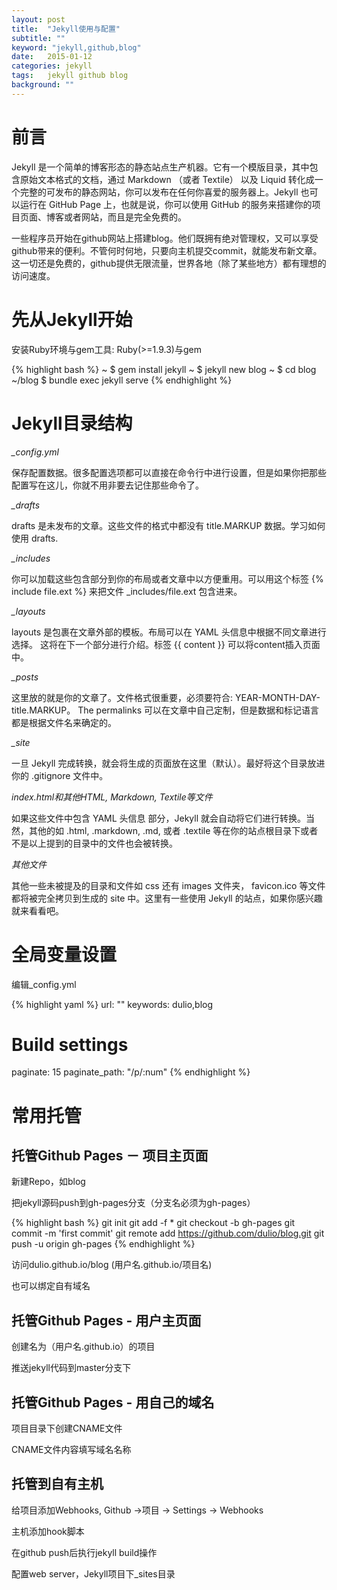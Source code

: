 ```yaml
---
layout: post
title:  "Jekyll使用与配置"
subtitle: ""
keyword: "jekyll,github,blog"
date:   2015-01-12
categories: jekyll
tags:	jekyll github blog
background: ""
---
```


# 前言

Jekyll 是一个简单的博客形态的静态站点生产机器。它有一个模版目录，其中包含原始文本格式的文档，通过 Markdown （或者 Textile） 以及 Liquid 转化成一个完整的可发布的静态网站，你可以发布在任何你喜爱的服务器上。Jekyll 也可以运行在 GitHub Page 上，也就是说，你可以使用 GitHub 的服务来搭建你的项目页面、博客或者网站，而且是完全免费的。

一些程序员开始在github网站上搭建blog。他们既拥有绝对管理权，又可以享受github带来的便利。不管何时何地，只要向主机提交commit，就能发布新文章。这一切还是免费的，github提供无限流量，世界各地（除了某些地方）都有理想的访问速度。

# 先从Jekyll开始

安装Ruby环境与gem工具: Ruby(>=1.9.3)与gem

{% highlight bash %}
~ $ gem install jekyll
~ $ jekyll new blog
~ $ cd blog
~/blog $ bundle exec jekyll serve
{% endhighlight %}


# Jekyll目录结构

*_config.yml*

保存配置数据。很多配置选项都可以直接在命令行中进行设置，但是如果你把那些配置写在这儿，你就不用非要去记住那些命令了。

*_drafts*

drafts 是未发布的文章。这些文件的格式中都没有 title.MARKUP 数据。学习如何使用 drafts.

*_includes*

你可以加载这些包含部分到你的布局或者文章中以方便重用。可以用这个标签  {&#37; include file.ext &#37;} 来把文件 _includes/file.ext 包含进来。

*_layouts*

layouts 是包裹在文章外部的模板。布局可以在 YAML 头信息中根据不同文章进行选择。 这将在下一个部分进行介绍。标签 {{ content }} 可以将content插入页面中。

*_posts*

这里放的就是你的文章了。文件格式很重要，必须要符合: YEAR-MONTH-DAY-title.MARKUP。 The permalinks 可以在文章中自己定制，但是数据和标记语言都是根据文件名来确定的。

*_site*

一旦 Jekyll 完成转换，就会将生成的页面放在这里（默认）。最好将这个目录放进你的 .gitignore 文件中。

*index.html和其他HTML, Markdown, Textile等文件*

如果这些文件中包含 YAML 头信息 部分，Jekyll 就会自动将它们进行转换。当然，其他的如 .html, .markdown, .md, 或者 .textile 等在你的站点根目录下或者不是以上提到的目录中的文件也会被转换。

*其他文件*

其他一些未被提及的目录和文件如  css 还有 images 文件夹， favicon.ico 等文件都将被完全拷贝到生成的 site 中。这里有一些使用 Jekyll 的站点，如果你感兴趣就来看看吧。


# 全局变量设置

编辑_config.yml

{% highlight yaml %}
url: ""
keywords: dulio,blog
# Build settings
paginate: 15
paginate_path: "/p/:num"
{% endhighlight %}

# 常用托管

## 托管Github Pages － 项目主页面

新建Repo，如blog

把jekyll源码push到gh-pages分支（分支名必须为gh-pages）

{% highlight bash %}
git init
git add -f *
git checkout -b gh-pages
git commit -m 'first commit'
git remote add https://github.com/dulio/blog.git
git push -u origin gh-pages
{% endhighlight %}

访问dulio.github.io/blog (用户名.github.io/项目名)

也可以绑定自有域名


## 托管Github Pages - 用户主页面
创建名为（用户名.github.io）的项目

推送jekyll代码到master分支下


## 托管Github Pages - 用自己的域名
项目目录下创建CNAME文件

CNAME文件内容填写域名名称

## 托管到自有主机
给项目添加Webhooks, Github →项目 → Settings →  Webhooks

主机添加hook脚本

在github push后执行jekyll build操作

配置web server，Jekyll项目下_sites目录
